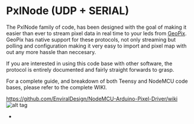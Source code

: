 # PxlNode (UDP + SERIAL)

The PxlNode family of code, has been designed with the goal of making it easier than ever to stream pixel data in real time to your leds from [GeoPix](http://www.geopix.io). GeoPix has native support for these protocols, not only streaming but polling and configuration making it very easy to import and pixel map with out any more hassle than neccesary.

If you are interested in using this code base with other software, the protocol is entirely documented and fairly straight forwards to grasp.

For a complete guide, and breakdown of both Teensy and NodeMCU code bases, please refer to the complete WIKI.

https://github.com/EnviralDesign/NodeMCU-Arduino-Pixel-Driver/wiki
![alt tag](https://www.enviral-design.com/blog/wp-content/uploads/2017/11/cool-PxlNode.jpg)

-
